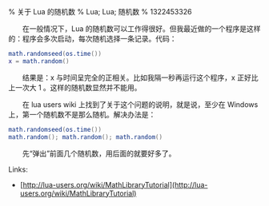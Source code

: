 % 关于 Lua 的随机数
% Lua; Lua; 随机数
% 1322453326

　　在一般情况下，Lua 的随机数可以工作得很好。但我最近做的一个程序是这样的：程序会多次启动，每次随机选择一条记录。代码：

```lua
math.randomseed(os.time())
x = math.random()
```

　　结果是：x 与时间呈完全的正相关。比如我隔一秒再运行这个程序，x 正好比上一次大 1 。这样的随机数显然并不能用。

　　在 lua users wiki 上找到了关于这个问题的说明，就是说，至少在 Windows 上，第一个随机数不是那么随机。解决办法是：

```lua
math.randomseed(os.time())
math.random(); math.random(); math.random()
```

　　先“弹出”前面几个随机数，用后面的就要好多了。

Links:

* [http://lua-users.org/wiki/MathLibraryTutorial](http://lua-users.org/wiki/MathLibraryTutorial)
